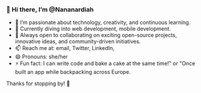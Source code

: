 ### 👋 Hi there, I’m @Nananardiah

- 👀 I’m passionate about technology, creativity, and continuous learning.
- 🌱 Currently diving into web development, mobile development.
- 💞️ Always open to collaborating on exciting open-source projects, innovative ideas, and community-driven initiatives.
- 📫 Reach me at:  email, Twitter, LinkedIn,
- 😄 Pronouns:  she/her
- ⚡ Fun fact:  I can write code and bake a cake at the same time!" or "Once built an app while backpacking across Europe.

Thanks for stopping by! 🌟

<!---
Nananardiah/Nananardiah is a ✨ special ✨ repository because its `README.md` (this file) appears on your GitHub profile.
You can click the Preview link to take a look at your changes.
--->
